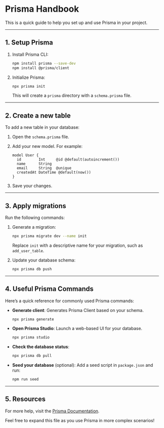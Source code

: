 # Prisma Handbook

This is a quick guide to help you set up and use Prisma in your project.

---

## 1. Setup Prisma

1. Install Prisma CLI:
   ```bash
   npm install prisma --save-dev
   npm install @prisma/client
   ```

2. Initialize Prisma:
   ```bash
   npx prisma init
   ```

   This will create a `prisma` directory with a `schema.prisma` file.

---

## 2. Create a new table

To add a new table in your database:
1. Open the `schema.prisma` file.
2. Add your new model. For example:
    ```prisma
    model User {
      id        Int     @id @default(autoincrement())
      name      String
      email     String  @unique
      createdAt DateTime @default(now())
    }
    ```

3. Save your changes.

---

## 3. Apply migrations

Run the following commands:
1. Generate a migration:
   ```bash
   npx prisma migrate dev --name init
   ```

   Replace `init` with a descriptive name for your migration, such as `add_user_table`.

2. Update your database schema:
   ```bash
   npx prisma db push
   ```

---

## 4. Useful Prisma Commands

Here’s a quick reference for commonly used Prisma commands:

- **Generate client**: Generates Prisma Client based on your schema.
  ```bash
  npx prisma generate
  ```

- **Open Prisma Studio**: Launch a web-based UI for your database.
  ```bash
  npx prisma studio
  ```

- **Check the database status**:
  ```bash
  npx prisma db pull
  ```

- **Seed your database** (optional):
  Add a seed script in `package.json` and run:
  ```bash
  npm run seed
  ```

---

## 5. Resources

For more help, visit the [Prisma Documentation](https://www.prisma.io/docs/).

Feel free to expand this file as you use Prisma in more complex scenarios!